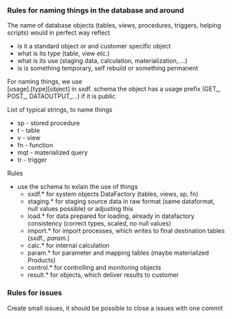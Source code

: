 
### Rules for naming things in the database and around
The name of database objects (tables, views, procedures, triggers, helping scripts) would in perfect way reflect
* is it a standard object or and customer specific object 
* what is its type (table, view etc.)
* what is its use (staging data, calculation, materialization,....) 
* is is something temporary, self rebuild or something permanent

For naming things, we use   
[usage].[type][object]
in sxdf. schema the object has a usage prefix (GET_, POST_, DATAOUTPUT_...) if it is public

List of typical strings, to name things  
* sp - stored procedure
* t - table
* v - view
* fn - function
* mqt - materialized query
* tr - trigger

Rules
* use the schema to exlain the use of things
    * sxdf.* for system objects DataFactory (tables, views, sp, fn)
    * staging.* for staging source data in raw format (same dataformat, null values possible) or adjusting this
    * load.* for data prepared for loading, already in datafactory consistency (correct types, scaled, no null values) 
    * import.* for import processes, which writes to final destination tables (sxdf.*, param.*)
    * calc.* for internal calculation 
    * param.* for parameter and mapping tables (maybe materialized Products)
    * control.* for controlling and monitoring objects
    * result.* for objects, which deliver results to customer


### Rules for issues
Create small issues, it should be possible to close a issues with one commit


